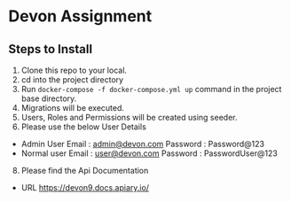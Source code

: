 # Devon Assignment

## Steps to Install
1. Clone this repo to your local.
2. cd into the project directory
3. Run `docker-compose -f docker-compose.yml up` command in the project base directory.
4. Migrations will be executed.
5. Users, Roles and Permissions will be created using seeder.
6. Please use the below User Details
- Admin User
    Email : admin@devon.com
    Password : Password@123
- Normal user
Email : user@devon.com
Password : PasswordUser@123
8. Please find the Api Documentation 
- URL
  https://devon9.docs.apiary.io/
